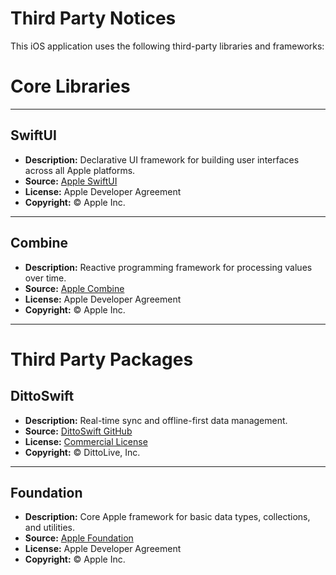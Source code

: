 # Third Party Notices

This iOS application uses the following third-party libraries and frameworks:

# Core Libraries
---

## SwiftUI

- **Description:** Declarative UI framework for building user interfaces across all Apple platforms.
- **Source:** [Apple SwiftUI](https://developer.apple.com/xcode/swiftui/)
- **License:** Apple Developer Agreement  
- **Copyright:** © Apple Inc.

---

## Combine

- **Description:** Reactive programming framework for processing values over time.
- **Source:** [Apple Combine](https://developer.apple.com/documentation/combine)
- **License:** Apple Developer Agreement  
- **Copyright:** © Apple Inc.
---

# Third Party Packages

## DittoSwift

- **Description:** Real-time sync and offline-first data management.
- **Source:** [DittoSwift GitHub](https://github.com/getditto/saasditto-swift)
- **License:** [Commercial License](https://www.ditto.live/legal/terms/)
- **Copyright:** © DittoLive, Inc.

---

## Foundation

- **Description:** Core Apple framework for basic data types, collections, and utilities.
- **Source:** [Apple Foundation](https://developer.apple.com/documentation/foundation)
- **License:** Apple Developer Agreement  
- **Copyright:** © Apple Inc.